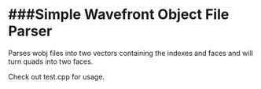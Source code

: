 ###Simple Wavefront Object File Parser
=====================================

Parses wobj files into two vectors containing the indexes and faces and will turn quads into two faces.

Check out test.cpp for usage.
